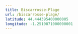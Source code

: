 ```yaml
---
title: Biscarrosse-Plage
url: /biscarrosse-plage/
latitude: 44.444395400000005
longitude: -1.2510871000000001
---
```


